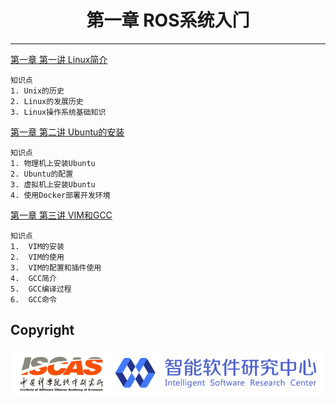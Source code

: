 # <center>第一章 ROS系统⼊⻔</center>

---

[第一章 第一讲  Linux简介](https://github.com/YunxiangLuo/ros/tree/master/chapter1/class1)

```
知识点
1. Unix的历史
2. Linux的发展历史
3. Linux操作系统基础知识
```

[第一章 第二讲  Ubuntu的安装](https://github.com/YunxiangLuo/ros/tree/master/chapter1/class1)

```
知识点
1. 物理机上安装Ubuntu
2. Ubuntu的配置
3. 虚拟机上安装Ubuntu
4. 使用Docker部署开发环境
```

[第一章 第三讲  VIM和GCC](https://github.com/YunxiangLuo/ros/tree/master/chapter1/class1)

```
知识点
1.	VIM的安装
2.	VIM的使用
3.	VIM的配置和插件使用
4.	GCC简介
5.	GCC编译过程
6.	GCC命令
```

## Copyright

![Logo](../joint_logo.png)
